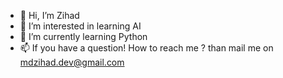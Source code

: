- 👋 Hi, I’m Zihad
- 👀 I’m interested in learning AI 
- 🌱 I’m currently learning Python
- 📫 If you have a question! How to reach me ? than mail me on mdzihad.dev@gmail.com

<!---
ZIHAD22/ZIHAD22 is a ✨ special ✨ repository because its `README.md` (this file) appears on your GitHub profile.
You can click the Preview link to take a look at your changes.
--->
